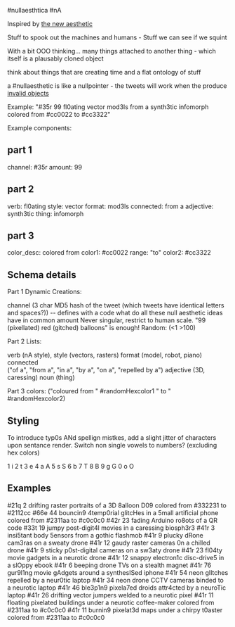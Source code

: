 #nullaesthtica #nA

Inspired by [the new aesthetic](http://thenewaestheic.tumblr.com)

Stuff to spook out the machines and humans  - 
Stuff we can see if we squint

With a bit OOO thinking...
many things attached to another thing - which itself is a plausably cloned object

think about things that are creating time and a flat ontology of stuff

a #nullaesthetic is like a nullpointer - the tweets will work when the produce [invalid objects](http://en.wikipedia.org/wiki/Pointer_(computer_programming)#Null_pointer)

Example:
"#35r 99 fl0ating vector mod3ls from a synth3tic infomorph colored from #cc0022 to #cc3322"

Example components:

part 1
------
channel: #35r 
amount: 99 

part 2
------
verb: fl0ating 
style: vector 
format: mod3ls 
connected: from a 
adjective: synth3tic 
thing: infomorph 

part 3
------
color_desc: colored from 
color1: #cc0022 
range: "to"
color2: #cc3322




Schema details
--------------

Part 1
Dynamic Creations:

channel 
	(3 char MD5 hash of the tweet (which tweets have identical letters and spaces?))
	-- defines with a code what do all these null aesthetic ideas have in common
amount
	Never singular, restrict to human scale. "99 (pixellated) red (gitched) balloons" is enough!
	Random: (<1 >100)

Part 2
Lists:

verb 
	(nA style), 
style 
	(vectors, rasters)
format 
	(model, robot, piano)
connected  
	("of a", "from a", "in a", "by a", "on a", "repelled by a")
adjective 
	(3D, caressing)
noun 
	(thing) 

Part 3
colors:
	("coloured from " #randomHexcolor1 " to " #randomHexcolor2)


Styling
-------

To introduce typ0s ANd spellign mistkes, add a slight jitter of characters upon sentance render.
Switch non single vowels to numbers? (excluding hex colors)

1 i
2 t 
3 e
4 a A
5 s S
6 b
7 T
8 B
9 g G 
0 o O

Examples
--------






#21q 2 drifting raster portraits of a 3D 8alloon D09 colored from #332231 to #2112cc
#66e 44 bouncin9 4temp0rial glitcHes in a 5mall artificial phone colored from #2311aa to #c0c0c0
#42r 23 fading Arduino ro8ots of a QR code 
#33t 19 jumpy post-digit4l movies in a caressing biosph3r3
#41r 3 insi5tant body 5ensors from a gothic flashmob
#41r 9 plucky dRone cam3ras on a sweaty drone
#41r 12 gaudy raster cameras 0n a chilled drone
#41r 9 sticky p0st-digital cameras on a sw3aty drone
#41r 23 fl04ty movie gadgets in a neurotic drone
#41r 12 snappy electron1c disc-drive5 in a slOppy ebook
#41r 6 beeping drone TVs on a stealth magnet
#41r 76 gur9l1ng movie gAdgets around a synthesISed iphone
#41r 54 neon glItches repelled by a neur0tic laptop
#41r 34 neon drone CCTV cameras binded to a neurotic laptop
#41r 46 ble3p1n9 pixela7ed droids attr4cted by a neuroTic laptop
#41r 26 drifting vector jumpers welded to a neurotic pixel
#41r 11 floating pixelated buildings under a neurotic coffee-maker colored from #2311aa to #c0c0c0
#41r 11 burnin9 pixelat3d maps under a chirpy t0aster colored from #2311aa to #c0c0c0

